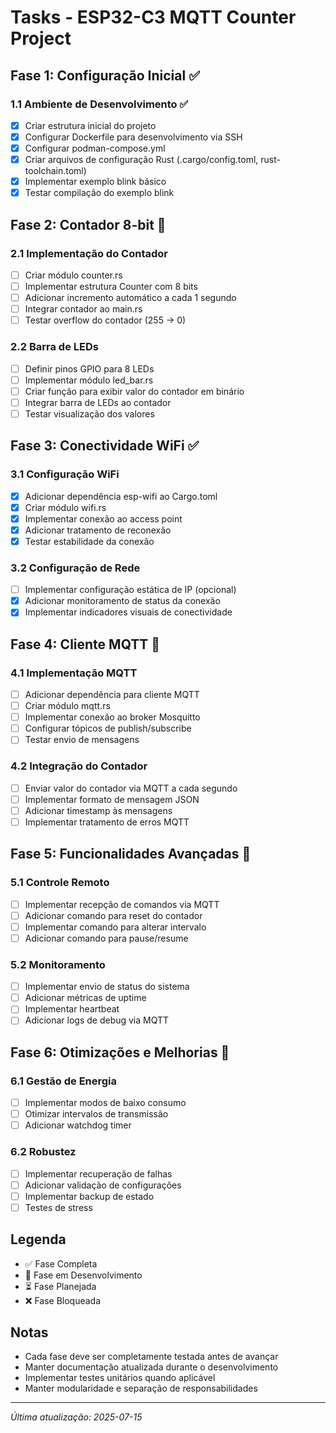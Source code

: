 # Tasks - ESP32-C3 MQTT Counter Project

## Fase 1: Configuração Inicial ✅

### 1.1 Ambiente de Desenvolvimento ✅
- [x] Criar estrutura inicial do projeto
- [x] Configurar Dockerfile para desenvolvimento via SSH
- [x] Configurar podman-compose.yml
- [x] Criar arquivos de configuração Rust (.cargo/config.toml, rust-toolchain.toml)
- [x] Implementar exemplo blink básico
- [x] Testar compilação do exemplo blink

## Fase 2: Contador 8-bit 🔄

### 2.1 Implementação do Contador
- [ ] Criar módulo counter.rs
- [ ] Implementar estrutura Counter com 8 bits
- [ ] Adicionar incremento automático a cada 1 segundo
- [ ] Integrar contador ao main.rs
- [ ] Testar overflow do contador (255 -> 0)

### 2.2 Barra de LEDs
- [ ] Definir pinos GPIO para 8 LEDs
- [ ] Implementar módulo led_bar.rs
- [ ] Criar função para exibir valor do contador em binário
- [ ] Integrar barra de LEDs ao contador
- [ ] Testar visualização dos valores

## Fase 3: Conectividade WiFi ✅

### 3.1 Configuração WiFi
- [x] Adicionar dependência esp-wifi ao Cargo.toml
- [x] Criar módulo wifi.rs
- [x] Implementar conexão ao access point
- [x] Adicionar tratamento de reconexão
- [x] Testar estabilidade da conexão

### 3.2 Configuração de Rede
- [ ] Implementar configuração estática de IP (opcional)
- [x] Adicionar monitoramento de status da conexão
- [x] Implementar indicadores visuais de conectividade

## Fase 4: Cliente MQTT 🔄

### 4.1 Implementação MQTT
- [ ] Adicionar dependência para cliente MQTT
- [ ] Criar módulo mqtt.rs
- [ ] Implementar conexão ao broker Mosquitto
- [ ] Configurar tópicos de publish/subscribe
- [ ] Testar envio de mensagens

### 4.2 Integração do Contador
- [ ] Enviar valor do contador via MQTT a cada segundo
- [ ] Implementar formato de mensagem JSON
- [ ] Adicionar timestamp às mensagens
- [ ] Implementar tratamento de erros MQTT

## Fase 5: Funcionalidades Avançadas 🔄

### 5.1 Controle Remoto
- [ ] Implementar recepção de comandos via MQTT
- [ ] Adicionar comando para reset do contador
- [ ] Implementar comando para alterar intervalo
- [ ] Adicionar comando para pause/resume

### 5.2 Monitoramento
- [ ] Implementar envio de status do sistema
- [ ] Adicionar métricas de uptime
- [ ] Implementar heartbeat
- [ ] Adicionar logs de debug via MQTT

## Fase 6: Otimizações e Melhorias 🔄

### 6.1 Gestão de Energia
- [ ] Implementar modos de baixo consumo
- [ ] Otimizar intervalos de transmissão
- [ ] Adicionar watchdog timer

### 6.2 Robustez
- [ ] Implementar recuperação de falhas
- [ ] Adicionar validação de configurações
- [ ] Implementar backup de estado
- [ ] Testes de stress

## Legenda
- ✅ Fase Completa
- 🔄 Fase em Desenvolvimento
- ⏳ Fase Planejada
- ❌ Fase Bloqueada

## Notas
- Cada fase deve ser completamente testada antes de avançar
- Manter documentação atualizada durante o desenvolvimento
- Implementar testes unitários quando aplicável
- Manter modularidade e separação de responsabilidades

---
*Última atualização: 2025-07-15*
